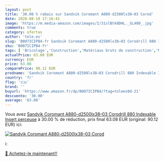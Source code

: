 ```yaml
---
layout: post
title: '30.00 % rabais sur Sandvik Coromant A880-d2500lx38–03 Corod'
date: 2020-08-10 17:16:41
image: 'https://m.media-amazon.com/images/I/31slBtk0DHL._SL400_.jpg'
comments: true
category: ofertas
author: 'tole.es'
slug: 'B007ICIPB4-fr Sandvik Coromant A880-d2500lx38–03 Corodrill 880 Indexable...'
sku: 'B007ICIPB4-fr'
tags: [ 'Bricolage','Construction','Matériaux bruts de construction','Matériel de construction', ]
actualPrice: 63.08 EUR
currency: EUR
price: 63.08
comparePrice: 90.12 EUR
prodname: 'Sandvik Coromant A880-d2500lx38–03 Corodrill 880 Indexable Insert perceuse'
country: 'fr'
flag: '🇫🇷'
brand: ''
buyurl: 'https://www.amazon.fr/dp/B007ICIPB4/?tag=tolees0d-21'
descuento: '30.00'
average: '63.08'
---
```


Vous avez [Sandvik Coromant A880-d2500lx38–03 Corodrill 880 Indexable Insert perceuse](https://www.amazon.fr/dp/B007ICIPB4/?tag=tolees0d-21)  à  30.00 % de réduction, prix final  63.08 EUR (original: 90.12 EUR) ici:

[![Sandvik Coromant A880-d2500lx38–03 Corod](https://m.media-amazon.com/images/I/31slBtk0DHL._SL400_.jpg)](https://www.amazon.fr/dp/B007ICIPB4/?tag=tolees0d-21)

ℹ️:


[🛒 Achetez-le maintenant!!](https://www.amazon.fr/dp/B007ICIPB4/?tag=tolees0d-21)
